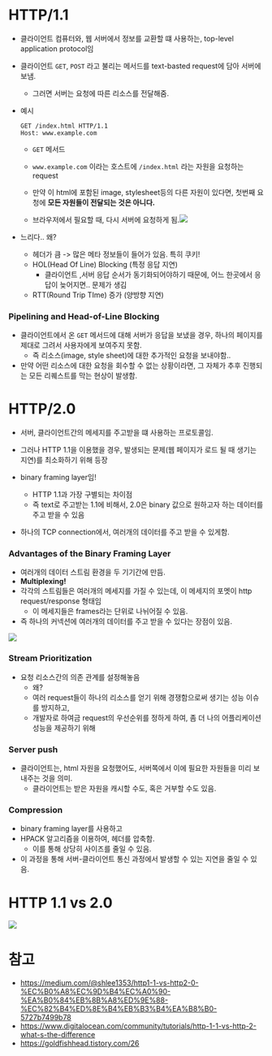 # HTTP/1.1

- 클라이언트 컴퓨터와, 웹 서버에서 정보를 교환할 떄 사용하는, top-level application protocol임
- 클라이언트 `GET`, `POST` 라고 불리는 메서드를 text-basted request에 담아 서버에 보냄.
  - 그러면 서버는 요청에 따른 리소스를 전달해줌.

- 예시

  ```http
  GET /index.html HTTP/1.1
  Host: www.example.com
  ```

  - `GET` 메서드

  - `www.example.com` 이라는 호스트에 `/index.html` 라는 자원을 요청하는 request

  - 만약 이 html에 포함된 image, stylesheet등의 다른 자원이 있다면, 첫번째 요청에 **모든 자원들이 전달되는 것은 아니다.**

  - 브라우저에서 필요할 때, 다시 서버에 요청하게 됨.![](https://assets.digitalocean.com/articles/cart_63893/Protocol_Stack.png)

- 느리다.. 왜?

  - 헤더가 큼 -> 많은 메타 정보들이 들어가 있음. 특히 쿠키!
  - HOL(Head Of Line) Blocking (특정 응답 지연)
    - 클라이언트 ,서버 응답 순서가 동기화되어야하기 때문에, 어느 한곳에서 응답이 늦어지면.. 문제가 생김
  - RTT(Round Trip TIme) 증가 (양방향 지연)



### Pipelining and Head-of-Line Blocking

- 클라이언트에서 온 `GET` 메서드에 대해 서버가 응답을 보냈을 경우, 하나의 페이지를 제대로 그려서 사용자에게 보여주지 못함.
  - 즉 리소스(image, style sheet)에 대한 추가적인 요청을 보내야함..
- 만약 어떤 리소스에 대한 요청을 회수할 수 없는 상황이라면, 그 자체가 추후 진행되는 모든 리퀘스트를 막는 현상이 발생함.



# HTTP/2.0

- 서버, 클라이언트간의 메세지를 주고받을 떄 사용하는 프로토콜임.

- 그러나 HTTP 1.1을 이용했을 경우, 발생되는 문제(웹 페이지가 로드 될 때 생기는 지연)를 최소화하기 위해 등장

- binary framing layer임!

  - HTTP 1.1과 가장 구별되는 차이점
  - 즉 text로 주고받는 1.1에 비해서, 2.0은 binary 값으로 원하고자 하는 데이터를 주고 받을 수 있음
- 하나의 TCP connection에서, 여러개의 데이터를 주고 받을 수 있게함.

  

### Advantages of the Binary Framing Layer

- 여러개의 데이터 스트림 환경을 두 기기간에 만듬.
- **Multiplexing!**
- 각각의 스트림들은 여러개의 메세지를 가질 수 있는데, 이 메세지의 포멧이 http request/response 형태임
  - 이 메세지들은 frames라는 단위로 나뉘어질 수 있음.
- 즉 하나의 커넥션에 여러개의 데이터를 주고 받을 수 있다는 장점이 있음.

![](https://assets.digitalocean.com/articles/cart_63893/Streams_Frames.png)



### Stream Prioritization

- 요청 리소스간의 의존 관계를 설정해놓음
  - 왜?
  - 여러 request들이 하나의 리소스를 얻기 위해 경쟁함으로써 생기는 성능 이슈를 방지하고,
  - 개발자로 하여금 request의 우선순위를 정하게 하여, 좀 더 나의 어플리케이션 성능을 제공하기 위해



### Server push

- 클라이언트는, html 자원을 요청했어도, 서버쪽에서 이에 필요한 자원들을 미리 보내주는 것을 의미.
  - 클라이언트는 받은 자원을 캐시할 수도, 혹은 거부할 수도 있음.



### Compression

- binary framing layer를 사용하고
- HPACK 알고리즘을 이용하여, 헤더를 압축함. 
  - 이를 통해 상당히 사이즈를 줄일 수 있음.
- 이 과정을 통해 서버-클라이언트 통신 과정에서 발생할 수 있는 지연을 줄일 수 있음.




# HTTP 1.1 vs 2.0

![](https://miro.medium.com/max/1328/1*rf2AnDQyHfGO_ThYfb-hWA.png)



# 참고

- https://medium.com/@shlee1353/http1-1-vs-http2-0-%EC%B0%A8%EC%9D%B4%EC%A0%90-%EA%B0%84%EB%8B%A8%ED%9E%88-%EC%82%B4%ED%8E%B4%EB%B3%B4%EA%B8%B0-5727b7499b78
- https://www.digitalocean.com/community/tutorials/http-1-1-vs-http-2-what-s-the-difference
- https://goldfishhead.tistory.com/26